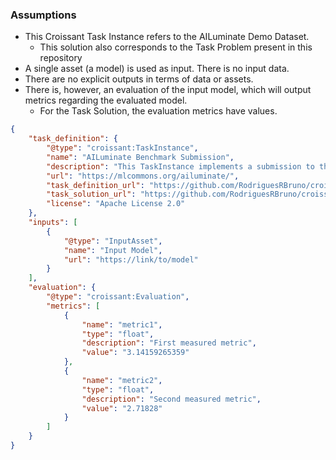 ### Assumptions
- This Croissant Task Instance refers to the AILuminate Demo Dataset.
  - This solution also corresponds to the Task Problem present in this repository
- A single asset (a model) is used as input. There is no input data.
- There are no explicit outputs in terms of data or assets.
- There is, however, an evaluation of the input model, which will output metrics regarding the evaluated model.
  - For the Task Solution, the evaluation metrics have values.

```json
{
    "task_definition": {
        "@type": "croissant:TaskInstance",
        "name": "AILuminate Benchmark Submission",
        "description": "This TaskInstance implements a submission to the AILuminate benchmark",
        "url": "https://mlcommons.org/ailuminate/",
        "task_definition_url": "https://github.com/RodriguesRBruno/croissant-tasks/blob/main/LLM%20Benchmark/benchmark-taskdefinition.md",
        "task_solution_url": "https://github.com/RodriguesRBruno/croissant-tasks/blob/main/LLM%20Benchmark/benchmark-tasksolution.md",
        "license": "Apache License 2.0"
    },
    "inputs": [
        {
            "@type": "InputAsset",
            "name": "Input Model",
            "url": "https://link/to/model"
        }
    ],
    "evaluation": {
        "@type": "croissant:Evaluation",
        "metrics": [
            {
                "name": "metric1",
                "type": "float",
                "description": "First measured metric",
                "value": "3.14159265359"
            },
            {
                "name": "metric2",
                "type": "float",
                "description": "Second measured metric",
                "value": "2.71828"
            }
        ]
    }
}
```